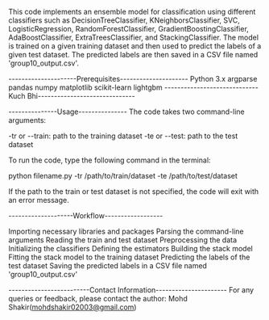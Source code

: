 This code implements an ensemble model for classification using different classifiers such as DecisionTreeClassifier, KNeighborsClassifier, SVC, LogisticRegression, RandomForestClassifier, GradientBoostingClassifier, AdaBoostClassifier, ExtraTreesClassifier, and StackingClassifier. The model is trained on a given training dataset and then used to predict the labels of a given test dataset. The predicted labels are then saved in a CSV file named 'group10_output.csv'.

---------------------Prerequisites---------------------
Python 3.x
argparse
pandas
numpy
matplotlib
scikit-learn
lightgbm
-----------------------------Kuch Bhi------------------------------

---------------Usage---------------
The code takes two command-line arguments:

-tr or --train: path to the training dataset
-te or --test: path to the test dataset

To run the code, type the following command in the terminal:

python filename.py -tr /path/to/train/dataset -te /path/to/test/dataset



If the path to the train or test dataset is not specified, the code will exit with an error message.

--------------------Workflow------------------

Importing necessary libraries and packages
Parsing the command-line arguments
Reading the train and test dataset
Preprocessing the data
Initializing the classifiers
Defining the estimators
Building the stack model
Fitting the stack model to the training dataset
Predicting the labels of the test dataset
Saving the predicted labels in a CSV file named 'group10_output.csv'


-------------------------Contact Information----------------------
For any queries or feedback, please contact the author: Mohd Shakir(mohdshakir02003@gmail.com)
